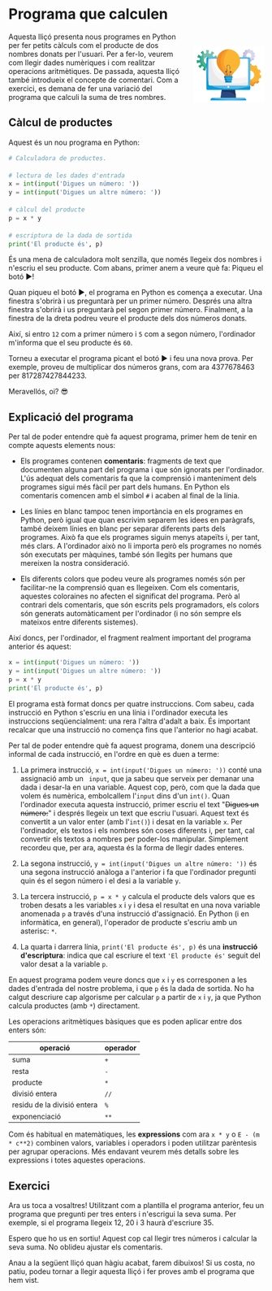 # Programa que calculen

<img src='./programes-que-calculen.png' style='width: 10em; float: right; margin: 2em 0 1em 1em;'/>

Aquesta lliçó presenta nous programes en Python per fer petits càlculs com el producte de dos nombres donats per l'usuari. Per a fer-lo, veurem com llegir dades numèriques i com realitzar operacions aritmètiques. De passada, aquesta lliçó també introdueix el concepte de comentari. Com a exercici, es demana de fer una variació del programa que calculi la suma de tres nombres.

## Càlcul de productes

Aquest és un nou programa en Python:

```python
# Calculadora de productes.

# lectura de les dades d'entrada
x = int(input('Digues un número: '))
y = int(input('Digues un altre número: '))

# càlcul del producte
p = x * y

# escriptura de la dada de sortida
print('El producte és', p)
```

És una mena de calculadora molt senzilla, que només llegeix dos nombres i n'escriu el seu producte. Com abans, primer anem a veure què fa: Piqueu el botó ▶!

<PyWeb
:code="`\# Calculadora de productes.\n
\# lectura de les dades d'entrada
x = int(input('Digues un número: '))
y = int(input('Digues un altre número: '))\n
\# càlcul del producte
p = x * y\n
\# escriptura de la dada de sortida
print('El producte és', p)`"
:height="400"
/>

Quan piqueu el botó ▶, el programa en Python es comença a executar. Una finestra s'obrirà i us preguntarà per un primer número. Després una altra finestra s'obrirà i us preguntarà pel segon primer número. Finalment, a la finestra de la dreta podreu veure el producte dels dos números donats.

Així, si entro `12` com a primer número i `5` com a segon número, l'ordinador m'informa que el seu producte és `60`.

Torneu a executar el programa picant el botó ▶ i feu una nova prova. Per exemple, proveu de multiplicar dos números grans, com ara 4377678463 per 817287427844233.

Meravellós, oi? 😎

## Explicació del programa

Per tal de poder entendre què fa aquest programa, primer hem de tenir en compte aquests elements nous:

-   Els programes contenen **comentaris**: fragments de text que documenten alguna part del programa i que són ignorats per l'ordinador. L'ús adequat dels comentaris fa que la comprensió i manteniment dels programes sigui més fàcil per part dels humans. En Python els comentaris comencen amb el símbol `#` i acaben al final de la línia.

-   Les línies en blanc tampoc tenen importància en els programes en Python, però igual que quan escrivim separem les idees en paràgrafs, també deixem línies en blanc per separar diferents parts dels programes. Això fa que els programes siguin menys atapeïts i, per tant, més clars. A l'ordinador això no li importa però els programes no només són executats per màquines, també són llegits per humans que mereixen la nostra consideració.

-   Els diferents colors que podeu veure als programes només són per facilitar-ne la comprensió quan es llegeixen. Com els comentaris, aquestes coloraines no afecten el significat del programa. Però al contrari dels comentaris, que són escrits pels programadors, els colors són generats automàticament per l'ordinador (i no són sempre els mateixos entre diferents sistemes).

Així doncs, per l'ordinador, el fragment realment important del programa anterior és aquest:

```python
x = int(input('Digues un número: '))
y = int(input('Digues un altre número: '))
p = x * y
print('El producte és', p)
```

El programa està format doncs per quatre instruccions. Com sabeu, cada instrucció en Python s'escriu en una línia i l'ordinador executa les instruccions seqüencialment: una rera l'altra d'adalt a baix. És important recalcar que una instrucció no comença fins que l'anterior no hagi acabat.

Per tal de poder entendre què fa aquest programa, donem una descripció informal de cada instrucció, en l'ordre en què es duen a terme:

1. La primera instrucció, `x = int(input('Digues un número: '))` conté una assignació amb un ` input`, que ja sabeu que serveix per demanar una dada i desar-la en una variable. Aquest cop, però, com que la dada que volem és numèrica, embolcallem l'`input` dins d'un `int()`. Quan l'ordinador executa aquesta instrucció, primer escriu el text "~~Digues un número:~~" i després llegeix un text que escriu l'usuari. Aquest text és convertit a un valor enter (amb l'`int()`) i desat en la variable `x`. Per l'ordinador, els textos i els nombres són coses diferents i, per tant, cal convertir els textos a nombres per poder-los manipular. Simplement recordeu que, per ara, aquesta és la forma de llegir dades enteres.

2. La segona instrucció, `y = int(input('Digues un altre número: '))` és una segona instrucció anàloga a l'anterior i fa que l'ordinador pregunti quin és el segon número i el desi a la variable `y`.

3. La tercera instrucció, `p = x * y` calcula el producte dels valors que es troben desats a les variables `x` i `y` i desa el resultat en una nova variable anomenada `p` a través d'una instrucció d'assignació. En Python (i en informàtica, en general), l'operador de producte s'escriu amb un asterisc: `*`.

4. La quarta i darrera línia, `print('El producte és', p)` és una **instrucció d'escriptura**: indica que cal escriure el text `'El producte és'` seguit del valor desat a la variable `p`.

En aquest programa podem veure doncs que `x` i `y` es corresponen a les dades d'entrada del nostre problema, i que `p` és la dada de sortida. No ha calgut descriure cap algorisme per calcular `p` a partir de `x` i `y`, ja que Python calcula productes (amb `*`) directament.

Les operacions aritmètiques bàsiques que es poden aplicar entre dos enters són:

| operació                    | operador |
| --------------------------- | -------- |
| suma                        | `+`      |
| resta                       | `-`      |
| producte                    | `*`      |
| divisió entera              | `//`     |
| residu de la divisió entera | `%`      |
| exponenciació               | `**`     |

Com és habitual en matemàtiques, les **expressions** com ara `x * y` o `E - (m * c**2)` combinen valors, variables i operadors i poden utilitzar parèntesis per agrupar operacions. Més endavant veurem més detalls sobre les expressions i totes aquestes operacions.

## Exercici

Ara us toca a vosaltres! Utilitzant com a plantilla el programa anterior, feu un programa que pregunti per tres enters i n'escrigui la seva suma. Per exemple, si el programa llegeix 12, 20 i 3 haurà d'escriure 35.

Espero que ho us en sortiu! Aquest cop cal llegir tres números i calcular la seva suma. No oblideu ajustar els comentaris.

<PyWeb
:sol="`\# Calculadora de sumes.\n
\# lectura de les dades d'entrada
x = int(input('Digues un primer número: '))
y = int(input('Digues un segon número: '))\n
z = int(input('Digues un tercer número: '))\n
\# càlcul de la suma
s = x + y + z\n
\# escriptura de la dada de sortida
print('La seva suma és', s)`"
:height="400"/>

Anau a la següent lliçó quan hàgiu acabat, farem dibuixos! Si us costa, no patiu, podeu tornar a llegir aquesta lliçó i fer proves amb el programa que hem vist.

<Autors autors="jpetit"/>
